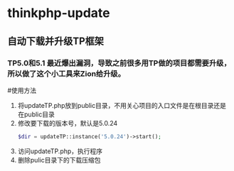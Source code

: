 # thinkphp-update
## 自动下载并升级TP框架

### TP5.0和5.1 最近爆出漏洞，导致之前很多用TP做的项目都需要升级，所以做了这个小工具来Zion给升级。

#使用方法
1. 将updateTP.php放到public目录，不用关心项目的入口文件是在根目录还是在public目录
2. 修改要下载的版本号，默认是5.0.24
    ```php
    $dir = updateTP::instance('5.0.24')->start();
    ```
3. 访问updateTP.php，执行程序
4. 删除pulic目录下的下载压缩包